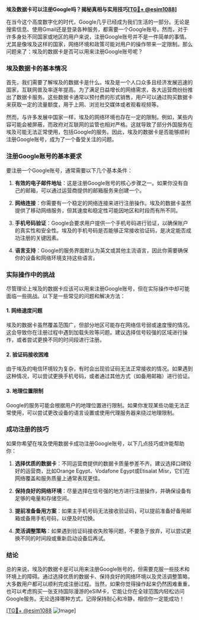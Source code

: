 **埃及数据卡可以注册Google吗？揭秘真相与实用技巧[[TG💪+ @esim1088](https://t.me/s/esim1088)]**

在当今这个高度数字化的时代，Google几乎已经成为我们生活的一部分。无论是搜索信息、使用Gmail还是登录各种服务，都需要一个Google账号。然而，对于许多身处不同国家或地区的用户来说，注册Google账号并不是一件简单的事情。尤其是像埃及这样的国家，网络环境和政策可能对用户的操作带来一定限制。那么问题来了：埃及的数据卡是否可以用来注册Google账号呢？

### 埃及数据卡的基本情况

首先，我们需要了解埃及的数据卡是什么。埃及是一个人口众多且经济发展迅速的国家，互联网普及率逐年提高。为了满足日益增长的网络需求，各大运营商纷纷推出了数据卡服务。这些数据卡通常以预付费的形式销售，用户可以通过购买数据卡来获取一定的流量额度，用于上网、浏览社交媒体或者观看视频等。

然而，与许多发展中国家一样，埃及的网络环境也存在一定的限制。例如，某些内容可能会被屏蔽，而政府对互联网的监管也相对严格。这就导致了部分外国服务在埃及可能无法正常使用，包括Google的服务。因此，埃及的数据卡是否能够顺利注册Google账号，成为了一个备受关注的问题。

### 注册Google账号的基本要求

要注册一个Google账号，通常需要以下几个基本条件：

1. **有效的电子邮件地址**：这是注册Google账号的核心步骤之一。如果你没有自己的邮箱，可以通过运营商提供的邮箱服务来创建一个。
   
2. **网络连接**：你需要有一个稳定的网络连接来进行注册操作。埃及的数据卡虽然提供了移动网络服务，但其速度和稳定性可能因地区和时段而有所不同。

3. **手机号码验证**：Google会要求用户提供一个手机号码进行验证，以确保账户的真实性和安全性。埃及的手机号码是否能够正常接收验证码，是决定能否成功注册的关键因素。

4. **语言支持**：Google的服务界面默认为英文或其他主流语言，因此你需要确保你的设备和网络环境支持这些语言。

### 实际操作中的挑战

尽管理论上埃及的数据卡应该可以用来注册Google账号，但在实际操作中却可能面临一些挑战。以下是一些常见的问题和解决方法：

#### 1. 网络速度问题
埃及的数据卡虽然覆盖范围广，但部分地区可能存在网络信号弱或速度慢的情况。这会导致你在注册过程中遇到加载失败等问题。建议选择信号较强的区域进行操作，或者尝试更换不同的时间段进行注册。

#### 2. 验证码接收困难
由于埃及的电信环境较为复杂，有时会出现验证码无法正常接收的情况。如果遇到这种情况，可以尝试更换手机号码，或者通过其他方式（如备用邮箱）进行验证。

#### 3. 地理位置限制
Google的服务可能会根据用户的地理位置进行限制。如果你发现某些功能无法正常使用，可以尝试更改设备的语言设置或使用代理服务器来绕过地理限制。

### 成功注册的技巧

如果你希望在埃及使用数据卡成功注册Google账号，以下几点技巧或许能帮助你：

1. **选择优质的数据卡**：不同运营商提供的数据卡质量参差不齐。建议选择口碑较好的运营商，比如Orange Egypt、Vodafone Egypt或Etisalat Misr，它们在网络覆盖和服务质量上通常表现更佳。

2. **保持良好的网络环境**：尽量选择在信号强的地方进行注册操作，并确保设备有足够的电量和存储空间。

3. **提前准备备用方案**：如果主手机号码无法接收验证码，可以提前准备好备用邮箱或备用手机号码，以便及时切换。

4. **灵活调整策略**：如果遇到验证码接收失败等问题，不要急于放弃，可以尝试更换不同的时间段或重新启动设备后再试。

### 结论

总的来说，埃及的数据卡是可以用来注册Google账号的，但需要克服一些技术和环境上的障碍。通过选择优质的数据卡、保持良好的网络环境以及灵活调整策略，大多数用户都可以顺利完成注册过程。当然，如果你觉得操作起来仍然困难重重，也可以考虑购买一张支持国际漫游的eSIM卡，它能让你在全球范围内轻松访问Google服务。无论选择哪种方式，记得保持耐心和冷静，相信你一定能成功！

[[TG💪+ @esim1088](https://t.me/s/esim1088) ![Image](https://i.postimg.cc/4NQfJmqS/Snipaste-2025-05-13-00-14-12.png)]